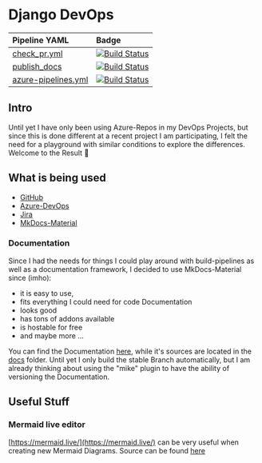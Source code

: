 # Django DevOps

| Pipeline YAML                                                                                     | Badge                                                                                                                                                                                                             |
| :------------------------------------------------------------------------------------------------ | :---------------------------------------------------------------------------------------------------------------------------------------------------------------------------------------------------------------- |
| [check_pr.yml](https://github.com/Mauwii/django_devops/blob/main/azure-pipelines/validate_pr.yml) | [![Build Status](https://dev.azure.com/mauwiidev/django_gh/_apis/build/status/Mauwii.django_devops?branchName=main)](https://dev.azure.com/mauwiidev/django_gh/_build/latest?definitionId=54&branchName=main)     |
| [publish_docs](https://github.com/Mauwii/django_devops/blob/stable/mkdocs.yml)                    | [![Build Status](https://dev.azure.com/mauwiidev/django_gh/_apis/build/status/publish_docs.yml?branchName=stable)](https://dev.azure.com/mauwiidev/django_gh/_build/latest?definitionId=57&branchName=stable)     |
| [azure-pipelines.yml](https://github.com/Mauwii/django_devops/blob/stable/azure-pipelines.yml)    | [![Build Status](https://dev.azure.com/mauwiidev/django_gh/_apis/build/status/Mauwii.django_devops?branchName=stable)](https://dev.azure.com/mauwiidev/django_gh/_build/latest?definitionId=54&branchName=stable) |

## Intro

Until yet I have only been using Azure-Repos in my DevOps Projects, but since this is done different at a recent project I am participating, I felt the need for a playground with similar conditions to explore the differences. Welcome to the Result :see_no_evil:

## What is being used

- [GitHub](https://github.com/mauwii/django_webapp)
- [Azure-DevOps](https://dev.azure.com/mauwiidev/django_gh)
- [Jira](https://mauwii.atlassian.net/jira/software/c/projects/DG/issues)
- [MkDocs-Material](https://squidfunk.github.io/mkdocs-material/)

### Documentation

Since I had the needs for things I could play around with build-pipelines as well as a documentation framework, I decided to use MkDocs-Material since (imho):

- it is easy to use,
- fits everything I could need for code Documentation
- looks good
- has tons of addons available
- is hostable for free
- and maybe more ...

You can find the Documentation [here](https://mauwii.github.io/django_devops/), while it's sources are located in the [docs](https://github.com/Mauwii/django_devops/tree/stable/docs) folder. Until yet I only build the stable Branch automatically, but I am already thinking about using the "mike" plugin to have the ability of versioning the Documentation.

## Useful Stuff

### Mermaid live editor

[https://mermaid.live/](https://mermaid.live/) can be very useful when creating new Mermaid Diagrams. Source can be found [here](https://github.com/mermaid-js/mermaid-live-editor)
